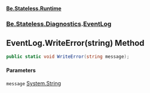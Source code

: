 #### [Be.Stateless.Runtime](README.md 'README')
### [Be.Stateless.Diagnostics](Be.Stateless.Diagnostics.md 'Be.Stateless.Diagnostics').[EventLog](EventLog.md 'Be.Stateless.Diagnostics.EventLog')

## EventLog.WriteError(string) Method

```csharp
public static void WriteError(string message);
```
#### Parameters

<a name='Be.Stateless.Diagnostics.EventLog.WriteError(string).message'></a>

`message` [System.String](https://docs.microsoft.com/en-us/dotnet/api/System.String 'System.String')